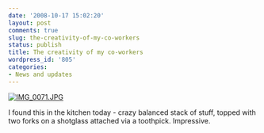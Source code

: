 ```yaml
---
date: '2008-10-17 15:02:20'
layout: post
comments: true
slug: the-creativity-of-my-co-workers
status: publish
title: The creativity of my co-workers
wordpress_id: '805'
categories:
- News and updates
---
```


[![IMG_0071.JPG](http://fnord.phfactor.net/wp-photos/thumb.20081017-150220-1.jpg)](http://fnord.phfactor.net/wp-photos/20081017-150220-1.jpg)


 I found this in the kitchen today - crazy balanced stack of stuff,   topped with two forks on a shotglass attached via a toothpick.
Impressive.



 
